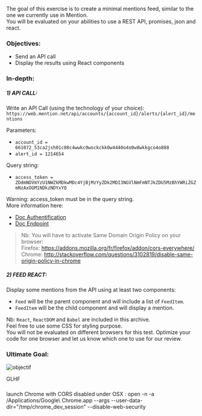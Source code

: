 The goal of this exercise is to create a minimal mentions feed, similar to the one we currently use in Mention.  
You will be evaluated on your abilities to use a REST API, promises, json and react.

### Objectives:
 * Send an API call
 * Display the results using React components

### In-depth:

##### 1) API CALL:
Write an API Call (using the technology of your choice):  
`https://web.mention.net/api/accounts/{account_id}/alerts/{alert_id}/mentions`

Parameters:
 * `account_id = 661072_53ca2jsh01c88c4wwkc0wockckk0w4440o4o0w8wkkgco4o888`  
 * `alert_id = 1214654`  

Query string:
 * `access_token = ZDdmNDVmYzU1NWZkMDkwMDc4YjBjMzYyZDk2MDI3NGVlNmFmNTJkZDU5MzBhYWRiZGZmNzAxOGM1NDkzNDYxYQ`

Warning: access_token must be in the query string.  
More information here:
 * [Doc Authentification](https://dev.mention.com/current/src/index.html#in-the-query-string)
 * [Doc Endpoint](https://dev.mention.com/current/src/account/alert/mention/GetMentions.html)


> Nb: You will have to activate Same Domain Origin Policy on your browser:  
> Firefox: https://addons.mozilla.org/fr/firefox/addon/cors-everywhere/  
> Chrome: http://stackoverflow.com/questions/3102819/disable-same-origin-policy-in-chrome

##### 2) FEED REACT:

Display some mentions from the API using at least two components:  

 * `Feed` will be the parent component and will include a list of `FeedItem`.  
 * `FeedItem` will be the child component and will display a mention.

Nb: `React`, `ReactDOM` and `Babel` are included in this archive.  
Feel free to use some CSS for styling purpose.  
You will not be evaluated on different browsers for this test. Optimize your code for one browser and let us know which one to use for our review.

### Ultimate Goal:
![objectif](http://i.imgur.com/GVPappy.jpg)


GLHF











###

launch Chrome with CORS disabled under OSX :
open -n -a /Applications/Google\ Chrome.app --args --user-data-dir="/tmp/chrome_dev_session" --disable-web-security

